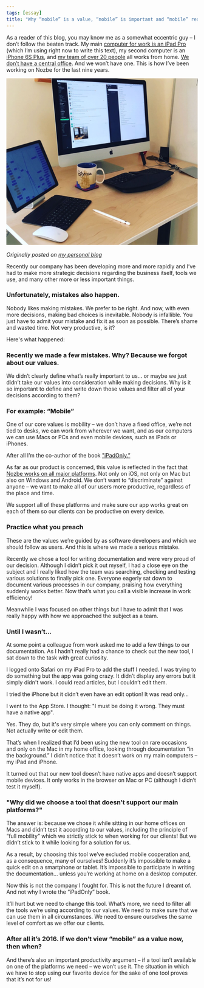 ```yaml
---
tags: [essay]
title: "Why “mobile” is a value, “mobile” is important and “mobile” really comes first"
---
```


As a reader of this blog, you may know me as a somewhat eccentric guy – I don’t follow the beaten track. My main [computer for work is an iPad Pro][ipad] (which I’m using right now to write this text), my second computer is an [iPhone 6S Plus](https://sliwinski.com/6pluslove), and [my team of over 20 people][about] all works from home. [We don’t have a central office](https://sliwinski.com/teleworking). And we won’t have one. This is how I’ve been working on Nozbe for the last nine years.

![mobility](/img/mobility.jpg)

*Originally posted on [my personal blog](https://sliwinski.com/mobility/)*

<!--More-->

Recently our company has been developing more and more rapidly and I’ve had to make more strategic decisions regarding the business itself, tools we use, and many other more or less important things.

### Unfortunately, mistakes also happen.

Nobody likes making mistakes. We prefer to be right. And now, with even more decisions, making bad choices is inevitable. Nobody is infallible. You just have to admit your mistake and fix it as soon as possible. There’s shame and wasted time. Not very productive, is it?

Here's what happened:

### Recently we made a few mistakes. Why? Because we forgot about our values.

We didn’t clearly define what’s really important to us... or maybe we just didn’t take our values into consideration while making decisions. Why is it so important to define and write down those values and filter all of your decisions according to them?

### For example: “Mobile”

One of our core values is mobility – we don’t have a fixed office, we’re not tied to desks, we can work from wherever we want, and as our computers we can use Macs or PCs and even mobile devices, such as iPads or iPhones.

After all I’m the co-author of the book ["iPadOnly.”][i]

As far as our product is concerned, this value is reflected in the fact that [Nozbe works on all major platforms][n]. Not only on iOS, not only on Mac but also on Windows and Android. We don’t want to “discriminate” against anyone – we want to make all of our users more productive, regardless of the place and time.

We support all of these platforms and make sure our app works great on each of them so our clients can be productive on every device.

### Practice what you preach

These are the values we’re guided by as software developers and which we should follow as users. And this is where we made a serious mistake.

Recently we chose a tool for writing documentation and were very proud of our decision. Although I didn’t pick it out myself, I had a close eye on the subject and I really liked how the team was searching, checking and testing various solutions to finally pick one. Everyone eagerly sat down to document various processes in our company, praising how everything suddenly works better. Now that’s what you call a visible increase in work efficiency!

Meanwhile I was focused on other things but I have to admit that I was really happy with how we approached the subject as a team.

### Until I wasn’t…

At some point a colleague from work asked me to add a few things to our documentation. As I hadn’t really had a chance to check out the new tool, I sat down to the task with great curiosity.

I logged onto Safari on my iPad Pro to add the stuff I needed. I was trying to do something but the app was going crazy. It didn’t display any errors but it simply didn't work. I could read articles, but I couldn’t edit them. 

I tried the iPhone but it didn’t even have an edit option! It was read only...

I went to the App Store. I thought: "I must be doing it wrong. They must have a native app".

Yes. They do, but it's very simple where you can only comment on things. Not actually write or edit them.

That’s when I realized that I’d been using the new tool on rare occasions and only on the Mac in my home office, looking through documentation “in the background.” I didn’t notice that it doesn’t work on my main computers – my iPad and iPhone.

It turned out that our new tool doesn’t have native apps and doesn’t support mobile devices. It only works in the browser on Mac or PC (although I didn’t test it myself).

### "Why did we choose a tool that doesn’t support our main platforms?"

The answer is: because we chose it while sitting in our home offices on Macs and didn’t test it according to our values, including the principle of “full mobility” which we strictly stick to when working for our clients! But we didn’t stick to it while looking for a solution for us.

As a result, by choosing this tool we’ve excluded mobile cooperation and, as a consequence, many of ourselves! Suddenly it’s impossible to make a quick edit on a smartphone or tablet. It’s impossible to participate in writing the documentation... unless you’re working at home on a desktop computer.

Now this is not the company I fought for. This is not the future I dreamt of. And not why I wrote the “iPadOnly” book.

It’ll hurt but we need to change this tool. What’s more, we need to filter all the tools we’re using according to our values. We need to make sure that we can use them in all circumstances. We need to ensure ourselves the same level of comfort as we offer our clients.

### After all it’s 2016. If we don’t view “mobile” as a value now, then when?
 
And there’s also an important productivity argument – if a tool isn’t available on one of the platforms we need – we won’t use it. The situation in which we have to stop using our favorite device for the sake of one tool proves that it’s not for us!


[i]: https://iPadOnly.com/
[iMagazine]: http://iMagazine.pl
[n]: https://nozbe.com/
[about]: https://nozbe.com/about/
[ipad]: https://sliwinski.com/tag/ipad/
[prod]: https://sliwinski.com/tag/productivity

<!--
2016-06-23-mobility.md
-->